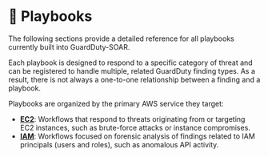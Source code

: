 # 📑 Playbooks

The following sections provide a detailed reference for all playbooks currently built into GuardDuty-SOAR.

Each playbook is designed to respond to a specific category of threat and can be registered to handle multiple, related GuardDuty finding types. As a result, there is not always a one-to-one relationship between a finding and a playbook.

Playbooks are organized by the primary AWS service they target:

* [**EC2**](ec2.md): Workflows that respond to threats originating from or targeting EC2 instances, such as brute-force attacks or instance compromises.
* [**IAM**](iam.md): Workflows focused on forensic analysis of findings related to IAM principals (users and roles), such as anomalous API activity.

